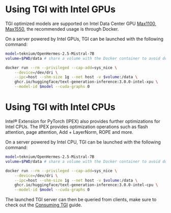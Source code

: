 # Using TGI with Intel GPUs

TGI optimized models are supported on Intel Data Center GPU [Max1100](https://www.intel.com/content/www/us/en/products/sku/232876/intel-data-center-gpu-max-1100/specifications.html), [Max1550](https://www.intel.com/content/www/us/en/products/sku/232873/intel-data-center-gpu-max-1550/specifications.html), the recommended usage is through Docker.


On a server powered by Intel GPUs, TGI can be launched with the following command:

```bash
model=teknium/OpenHermes-2.5-Mistral-7B
volume=$PWD/data # share a volume with the Docker container to avoid downloading weights every run

docker run --rm --privileged --cap-add=sys_nice \
    --device=/dev/dri \
    --ipc=host --shm-size 1g --net host -v $volume:/data \
    ghcr.io/huggingface/text-generation-inference:3.0.0-intel-xpu \
    --model-id $model --cuda-graphs 0
```

# Using TGI with Intel CPUs

Intel® Extension for PyTorch (IPEX) also provides further optimizations for Intel CPUs. The IPEX provides optimization operations such as flash attention, page attention, Add + LayerNorm, ROPE and more.

On a server powered by Intel CPU, TGI can be launched with the following command:

```bash
model=teknium/OpenHermes-2.5-Mistral-7B
volume=$PWD/data # share a volume with the Docker container to avoid downloading weights every run

docker run --rm --privileged --cap-add=sys_nice \
    --device=/dev/dri \
    --ipc=host --shm-size 1g --net host -v $volume:/data \
    ghcr.io/huggingface/text-generation-inference:3.0.0-intel-cpu \
    --model-id $model --cuda-graphs 0
```

The launched TGI server can then be queried from clients, make sure to check out the [Consuming TGI](./basic_tutorials/consuming_tgi) guide.
